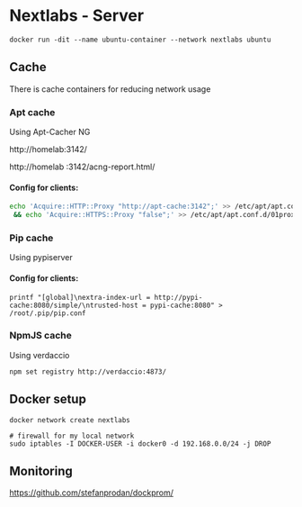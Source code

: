# Nextlabs - Server

`docker run -dit --name ubuntu-container --network nextlabs ubuntu`

## Cache

There is cache containers for reducing network usage

### Apt cache

Using Apt-Cacher NG

http://homelab:3142/

http://homelab  :3142/acng-report.html/

#### Config for clients:

```bash
echo 'Acquire::HTTP::Proxy "http://apt-cache:3142";' >> /etc/apt/apt.conf.d/01proxy \
 && echo 'Acquire::HTTPS::Proxy "false";' >> /etc/apt/apt.conf.d/01proxy
```

### Pip cache

Using pypiserver


#### Config for clients:

```
printf "[global]\nextra-index-url = http://pypi-cache:8080/simple/\ntrusted-host = pypi-cache:8080" > /root/.pip/pip.conf
```


### NpmJS cache

Using verdaccio

```
npm set registry http://verdaccio:4873/
```

## Docker setup

```
docker network create nextlabs

# firewall for my local network
sudo iptables -I DOCKER-USER -i docker0 -d 192.168.0.0/24 -j DROP
```

## Monitoring 

https://github.com/stefanprodan/dockprom/